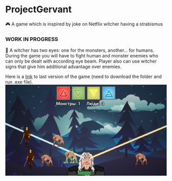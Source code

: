 # ProjectGervant
🎮 A game which is inspired by joke on Netflix witcher having a strabismus

### WORK IN PROGRESS
👀 A witcher has two eyes: one for the monsters, another... for humans. During the game you will have to fight human and monster enemies who can only be dealt with according eye beam. Player also can use witcher signs that give him additional advantage over enemies.

Here is a [link](https://drive.google.com/drive/u/0/folders/1ZLTq5VpQ8mk7qMpvYcl-0G22wkb2JQSi) to last version of the game (need to download the folder and run .exe file). 
![](ImagesForReadme/Screenshot1.png)
